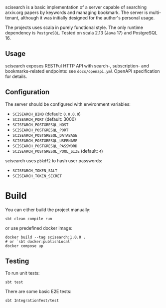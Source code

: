 scisearch is a basic implementation of a server capable of searching arxiv.org papers by keywords and managing bookmark. The server is multi-tenant, although it was initially designed for the author's personal usage.

The projects uses scala in purely functional style. The only runtime dependency is `PostgreSQL`. Tested on scala 2.13 (Java 17) and PostgreSQL 16.

## Usage

scisearch exposes RESTFul HTTP API with search-, subscription- and bookmarks-related endpoints: see `docs/openapi.yml` OpenAPI specification for details.

## Configuration

The server should be configured with environment variables:

- `SCISEARCH_BIND` (default: `0.0.0.0`)
- `SCISEARCH_PORT` (default: 3000)
- `SCISEARCH_POSTGRESQL_HOST`
- `SCISEARCH_POSTGRESQL_PORT`
- `SCISEARCH_POSTGRESQL_DATABASE`
- `SCISEARCH_POSTGRESQL_USERNAME`
- `SCISEARCH_POSTGRESQL_PASSWORD`
- `SCISEARCH_POSTGRESQL_POOL_SIZE` (default: `4`)

scisearch uses `pbkdf2` to hash user passwords:

- `SCISEARCH_TOKEN_SALT`
- `SCISEARCH_TOKEN_SECRET`

# Build

You can either build the project manually:

```shell
sbt clean compile run
```

or use predefined docker image:

```shell
docker build --tag scisearch:1.0.0 .
# or `sbt docker:publishLocal`
docker compose up
```

## Testing

To run unit tests:

```shell
sbt test
```

There are some basic E2E tests:

```shell
sbt IntegrationTest/test
```
